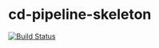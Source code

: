 # cd-pipeline-skeleton
[![Build Status](https://travis-ci.org/woltsu/cd-pipeline-skeleton.svg?branch=master)](https://travis-ci.org/woltsu/cd-pipeline-skeleton)